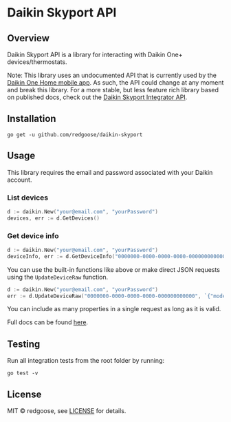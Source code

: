 # Daikin Skyport API

## Overview

Daikin Skyport API is a library for interacting with Daikin One+ devices/thermostats.

Note: This library uses an undocumented API that is currently used by the [Daikin One Home mobile app](https://www.daikinone.com/product/one-home-mobile-app). As such, the API could change at any moment and break this library. For a more stable, but less feature rich library based on published docs, check out the [Daikin Skyport Integrator API](https://github.com/redgoose/daikin-skyport-integrator).

## Installation

```
go get -u github.com/redgoose/daikin-skyport
```

## Usage

This library requires the email and password associated with your Daikin account.

### List devices

```go
d := daikin.New("your@email.com", "yourPassword")
devices, err := d.GetDevices()
```

### Get device info

```go
d := daikin.New("your@email.com", "yourPassword")
deviceInfo, err := d.GetDeviceInfo("0000000-0000-0000-0000-000000000000")
```

You can use the built-in functions like above or make direct JSON requests using the `UpdateDeviceRaw` function.

```go
d := daikin.New("your@email.com", "yourPassword")
err := d.UpdateDeviceRaw("0000000-0000-0000-0000-000000000000", `{"mode": 2, "lightBarBrightness" : 2}`)
```

You can include as many properties in a single request as long as it is valid.

Full docs can be found [here](https://pkg.go.dev/github.com/redgoose/daikin-skyport).

## Testing

Run all integration tests from the root folder by running:

```
go test -v
```

## License

MIT © redgoose, see [LICENSE](https://github.com/redgoose/daikin-skyport/blob/master/LICENSE) for details.
